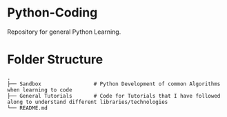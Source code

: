 # Python-Coding

Repository for general Python Learning.

# Folder Structure
    .
    ├── Sandbox                 # Python Development of common Algorithms when learning to code
    ├── General Tutorials       # Code for Tutorials that I have followed along to understand different libraries/technologies
    └── README.md